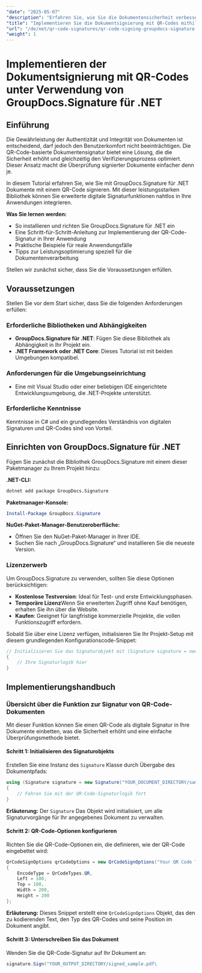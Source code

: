 ```yaml
---
"date": "2025-05-07"
"description": "Erfahren Sie, wie Sie die Dokumentensicherheit verbessern und die Verifizierung mit der QR-Code-Signatur mithilfe von GroupDocs.Signature für .NET optimieren. Folgen Sie dieser Schritt-für-Schritt-Anleitung."
"title": "Implementieren Sie die Dokumentsignierung mit QR-Codes mithilfe von GroupDocs.Signature für .NET"
"url": "/de/net/qr-code-signatures/qr-code-signing-groupdocs-signature-dotnet/"
"weight": 1
---
```


# Implementieren der Dokumentsignierung mit QR-Codes unter Verwendung von GroupDocs.Signature für .NET

## Einführung

Die Gewährleistung der Authentizität und Integrität von Dokumenten ist entscheidend, darf jedoch den Benutzerkomfort nicht beeinträchtigen. Die QR-Code-basierte Dokumentensignatur bietet eine Lösung, die die Sicherheit erhöht und gleichzeitig den Verifizierungsprozess optimiert. Dieser Ansatz macht die Überprüfung signierter Dokumente einfacher denn je.

In diesem Tutorial erfahren Sie, wie Sie mit GroupDocs.Signature für .NET Dokumente mit einem QR-Code signieren. Mit dieser leistungsstarken Bibliothek können Sie erweiterte digitale Signaturfunktionen nahtlos in Ihre Anwendungen integrieren.

**Was Sie lernen werden:**
- So installieren und richten Sie GroupDocs.Signature für .NET ein
- Eine Schritt-für-Schritt-Anleitung zur Implementierung der QR-Code-Signatur in Ihrer Anwendung
- Praktische Beispiele für reale Anwendungsfälle
- Tipps zur Leistungsoptimierung speziell für die Dokumentenverarbeitung

Stellen wir zunächst sicher, dass Sie die Voraussetzungen erfüllen.

## Voraussetzungen

Stellen Sie vor dem Start sicher, dass Sie die folgenden Anforderungen erfüllen:

### Erforderliche Bibliotheken und Abhängigkeiten

- **GroupDocs.Signature für .NET**: Fügen Sie diese Bibliothek als Abhängigkeit in Ihr Projekt ein.
- **.NET Framework oder .NET Core**: Dieses Tutorial ist mit beiden Umgebungen kompatibel.

### Anforderungen für die Umgebungseinrichtung

- Eine mit Visual Studio oder einer beliebigen IDE eingerichtete Entwicklungsumgebung, die .NET-Projekte unterstützt.

### Erforderliche Kenntnisse

Kenntnisse in C# und ein grundlegendes Verständnis von digitalen Signaturen und QR-Codes sind von Vorteil.

## Einrichten von GroupDocs.Signature für .NET

Fügen Sie zunächst die Bibliothek GroupDocs.Signature mit einem dieser Paketmanager zu Ihrem Projekt hinzu:

**.NET-CLI:**
```bash
dotnet add package GroupDocs.Signature
```

**Paketmanager-Konsole:**
```powershell
Install-Package GroupDocs.Signature
```

**NuGet-Paket-Manager-Benutzeroberfläche:**
- Öffnen Sie den NuGet-Paket-Manager in Ihrer IDE.
- Suchen Sie nach „GroupDocs.Signature“ und installieren Sie die neueste Version.

### Lizenzerwerb

Um GroupDocs.Signature zu verwenden, sollten Sie diese Optionen berücksichtigen:

- **Kostenlose Testversion**: Ideal für Test- und erste Entwicklungsphasen.
- **Temporäre Lizenz**Wenn Sie erweiterten Zugriff ohne Kauf benötigen, erhalten Sie ihn über die Website.
- **Kaufen**: Geeignet für langfristige kommerzielle Projekte, die vollen Funktionszugriff erfordern.

Sobald Sie über eine Lizenz verfügen, initialisieren Sie Ihr Projekt-Setup mit diesem grundlegenden Konfigurationscode-Snippet:

```csharp
// Initialisieren Sie das Signaturobjekt mit (Signature signature = new Signature("sample.pdf"))
{
    // Ihre Signaturlogik hier
}
```

## Implementierungshandbuch

### Übersicht über die Funktion zur Signatur von QR-Code-Dokumenten

Mit dieser Funktion können Sie einen QR-Code als digitale Signatur in Ihre Dokumente einbetten, was die Sicherheit erhöht und eine einfache Überprüfungsmethode bietet.

#### Schritt 1: Initialisieren des Signaturobjekts

Erstellen Sie eine Instanz des `Signature` Klasse durch Übergabe des Dokumentpfads:

```csharp
using (Signature signature = new Signature("YOUR_DOCUMENT_DIRECTORY/sample.pdf"))
{
    // Fahren Sie mit der QR-Code-Signaturlogik fort
}
```
**Erläuterung:** Der `Signature` Das Objekt wird initialisiert, um alle Signaturvorgänge für Ihr angegebenes Dokument zu verwalten.

#### Schritt 2: QR-Code-Optionen konfigurieren

Richten Sie die QR-Code-Optionen ein, die definieren, wie der QR-Code eingebettet wird:

```csharp
QrCodeSignOptions qrCodeOptions = new QrCodeSignOptions("Your QR Code Text")
{
    EncodeType = QrCodeTypes.QR,
    Left = 100,
    Top = 100,
    Width = 200,
    Height = 200
};
```
**Erläuterung:** Dieses Snippet erstellt eine `QrCodeSignOptions` Objekt, das den zu kodierenden Text, den Typ des QR-Codes und seine Position im Dokument angibt.

#### Schritt 3: Unterschreiben Sie das Dokument

Wenden Sie die QR-Code-Signatur auf Ihr Dokument an:

```csharp
signature.Sign("YOUR_OUTPUT_DIRECTORY/signed_sample.pdf\